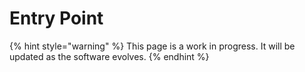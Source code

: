 # Entry Point

{% hint style="warning" %}
This page is a work in progress. It will be updated as the software evolves.
{% endhint %}
